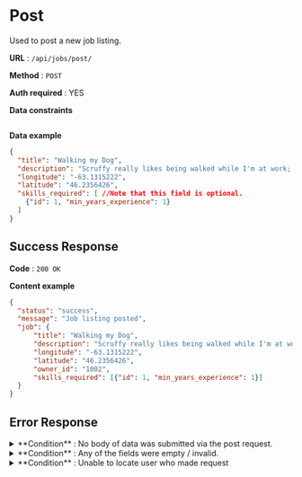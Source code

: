 # Post

Used to post a new job listing.

**URL** : `/api/jobs/post/`

**Method** : `POST`

**Auth required** : YES

**Data constraints**
```json
```

**Data example**

```json
{
  "title": "Walking my Dog",
  "description": "Scruffy really likes being walked while I'm at work; Will pay 20$",
  "longitude": "-63.1315222",
  "latitude": "46.2356426",
  "skills_required": [ //Note that this field is optional.
    {"id": 1, "min_years_experience": 1}
  ]
}
```

## Success Response

**Code** : `200 OK`

**Content example**

```json
{
  "status": "success",
  "message": "Job listing posted",
  "job": {
      "title": "Walking my Dog",
      "description": "Scruffy really likes being walked while I'm at work; Will pay 20$",
      "longitude": "-63.1315222",
      "latitude": "46.2356426",
      "owner_id": "1002",
      "skills_required": [{"id": 1, "min_years_experience": 1}]
  }
}
```

## Error Response

<details>
    <summary>
        **Condition** : No body of data was submitted via the post request.
    </summary>
<p>

**Code** : `400 BAD REQUEST`

**Response Content**

```json
{
  "status": "error",
  "message": "No data provided"
}
```
</p>
</details>

<details>
    <summary>
        **Condition** : Any of the fields were empty / invalid.
    </summary>
<p>

**Code** : `400 BAD REQUEST`

**Content Submitted**

```json
{
  "title": "",
  "description": "",
  "longitude": "-63.1315222",
  "latitude": "46.2356426"
}
```

**Response Content**

```json
{
  "status": "error",
  "message": "Invalid Field Input",
  "fields": [
    "title",
    "description"
  ]
}
```
</p>
</details>

<details>
    <summary>
        **Condition** : Unable to locate user who made request
    </summary>
<p>

Note: This error should not happen (ever); If it happens, run test suite and confirm its source.

**Code** : `401 UNAUTHORIZED`

**Response Content**

```json
{
  "status": "error",
  "message": "Unable to validate user"
}
```
</p>
</details>